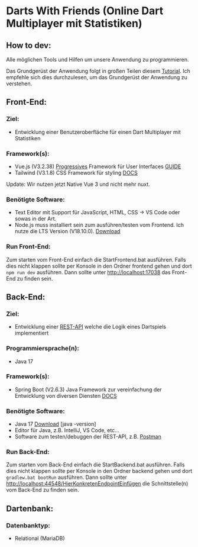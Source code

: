 # Darts With Friends (Online Dart Multiplayer mit Statistiken)
## How to dev:

Alle möglichen Tools und Hilfen um unsere Anwendung zu programmieren.

Das Grundgerüst der Anwendung folgt in großen Teilen diesem [Tutorial](https://milanwittpohl.com/de/projects/tutorials/Full-Stack-Web-App/the-backend-with-java-and-spring).
Ich empfehle sich dies durchzulesen, um das Grundgerüst der Anwendung zu verstehen.

## Front-End:

### Ziel:

- Entwicklung einer Benutzeroberfläche für einen Dart Multiplayer mit Statistiken

### Framework(s):
- Vue.js (V3.2.38) [Progressives](https://de.wikipedia.org/wiki/Progressive_Web_App) Framework für User Interfaces  [GUIDE](https://vuejs.org/guide/introduction.html)
- Tailwind (V3.1.8) CSS Framework für styling  [DOCS](https://tailwindcss.com/docs/installation)

Update: Wir nutzen jetzt Native Vue 3 und nicht mehr nuxt.

### Benötigte Software:
- Text Editor mit Support für JavaScript, HTML, CSS -> VS Code oder sowas in der Art.
- Node.js muss installiert sein zum ausführen/testen vom Frontend. Ich nutze die LTS Version (V18.10.0). [Download](https://nodejs.org/en/)

### Run Front-End:
Zum starten vom Front-End einfach die StartFrontend.bat ausführen.
Falls dies nicht klappen sollte per Konsole in den Ordner frontend gehen und dort `npm run dev` ausführen.
Dann sollte unter [http://localhost:17038](http://localhost:17038) das Front-End zu finden sein.

## Back-End:

### Ziel:

- Entwicklung einer [REST-API](https://www.redhat.com/de/topics/api/what-is-a-rest-api) welche die Logik eines Dartspiels implementiert

### Programmiersprache(n):

- Java 17

### Framework(s):

- Spring Boot (V2.6.3) Java Framework zur vereinfachung der Entwicklung von diversen Diensten [DOCS](https://spring.io/projects/spring-boot)

### Benötigte Software:

- Java 17 [Download](https://www.oracle.com/java/technologies/downloads/#jdk17-windows)  [java -version]
- Editor für Java, z.B. IntelliJ, VS Code, etc...
- Software zum testen/debuggen der REST-API, z.B. [Postman](https://www.postman.com/)

### Run Back-End:

Zum starten vom Back-End einfach die StartBackend.bat ausführen.
Falls dies nicht klappen sollte per Konsole in den Ordner backend gehen und dort `gradlew.bat bootRun` ausführen.
Dann sollte unter [http://localhost:44548/HierKonkretenEndpointEinfügen](http://localhost:44548/sayhello) die Schnittstelle(n) vom Back-End zu finden sein.

## Dartenbank:

### Datenbanktyp:

- Relational (MariaDB)